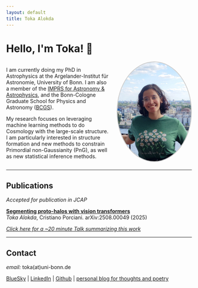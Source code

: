 ```yaml
---
layout: default
title: Toka Alokda
---
```


# Hello, I'm Toka! 👋

<div style="display: flex; align-items: flex-start; gap: 20px; margin-top: 10px;">

  <div style="flex: 1;">
    <p>
      I am currently doing my PhD in Astrophysics at the Argelander-Institut für Astronomie, University of Bonn. 
      I am also a member of the <a href="https://blog.mpifr-bonn.mpg.de/imprs/">IMPRS for Astronomy & Astrophysics</a>, 
      and the Bonn-Cologne Graduate School for Physics and Astronomy (<a href="https://www.gradschool.physics.uni-bonn.de/">BCGS</a>).
    </p>
    <p>
      My research focuses on leveraging machine learning methods to do Cosmology with the large-scale structure. 
      I am particularly interested in structure formation and new methods to constrain Primordial non-Gaussianity (PnG), 
      as well as new statistical inference methods.
    </p>
  </div>

  <div>
    <img src="portrait.png" width="200" style="border-radius: 50%; border: 2px solid #ccc;">
  </div>

</div>

---


## Publications

*Accepted for publication in JCAP*

**[Segmenting proto-halos with vision transformers](https://arxiv.org/abs/2508.00049)**  
*Toka Alokda*, Cristiano Porciani. arXiv:2508.00049 (2025)

[*Click here for a ~20 minute Talk summarizing this work*](https://videos.univ-grenoble-alpes.fr/video/33651-2025_07_24_16_11_toka-alokda/)

---

## Contact

*email:* toka(at)uni-bonn.de

[BlueSky](https://bsky.app/profile/astrotoka.bsky.social) | [LinkedIn](https://www.linkedin.com/in/tokaalokda) | [Github](https://github.com/tokaalokda) | [personal blog for thoughts and poetry](https://singularit.home.blog/)
